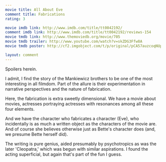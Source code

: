 ```yaml
---
movie title: All About Eve
comment title: Fabrications
rating: 3

movie imdb link: http://www.imdb.com/title/tt0042192/
comment imdb link: http://www.imdb.com/title/tt0042192/reviews-154
movie tmdb link: http://www.themoviedb.org/movie/705
movie tmdb trailer: http://www.youtube.com/watch?v=skZDG3Ffw8A
movie tmdb poster: http://cf2.imgobject.com/t/p/original/pCA57auzcoqNUpaP2XrxoNqexX5.jpg

layout: comment
---
```


Spoilers herein.

I admit, I find the story of the Mankiewicz brothers to be one of the most interesting in all filmdom. Part of the allure is their experimentation in narrative perspectives and the nature of fabrication.

Here, the fabrication is extra sweetly dimensional. We have a movie about movies, actresses portraying actresses with resonances among all these four elements.

And we have the character who fabricates a character (Eve), who incidentally is as much a written object as the characters of the movie are. And of course she believes otherwise just as Bette's character does (and, we presume Bette herself did).

The writing is pure genius, aided presumably by psychotropics as was the later 'Cleopatra,' which was begun with similar aspirations. I found the acting superficial, but again that's part of the fun I guess.